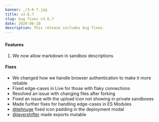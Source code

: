 ```yaml
---
banner: ./3-6-7.jpg
title: v3.6.7
slug: bug fixes v3.6.7
date: 2020-06-18
description: This release includes bug fixes.
---
```


###

#### Features

1. We now allow markdown in sandbox descriptions

#### Fixes

- We changed how we handle browser authentication to make it more reliable
- Fixed edge-cases in Live for those with flaky connections
- Resolved an issue with changing files after forking
- Fixed an issue with the upload icon not showing in private sandboxes
- Made further fixes for handling edge-cases in ES Modules
- [@tehnuge](https://github.com/codesandbox/codesandbox-client/pull/4349) fixed
  icon padding in the deployment modal
- [@layershifter](https://github.com/codesandbox/codesandbox-client/pull/4337)
  made exports mutable
